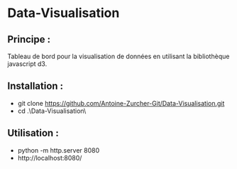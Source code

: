 # Data-Visualisation

## Principe :
Tableau de bord pour la visualisation de données en utilisant la bibliothèque javascript d3.

## Installation :
- git clone https://github.com/Antoine-Zurcher-Git/Data-Visualisation.git
- cd .\Data-Visualisation\

## Utilisation :
- python -m http.server 8080
- http://localhost:8080/